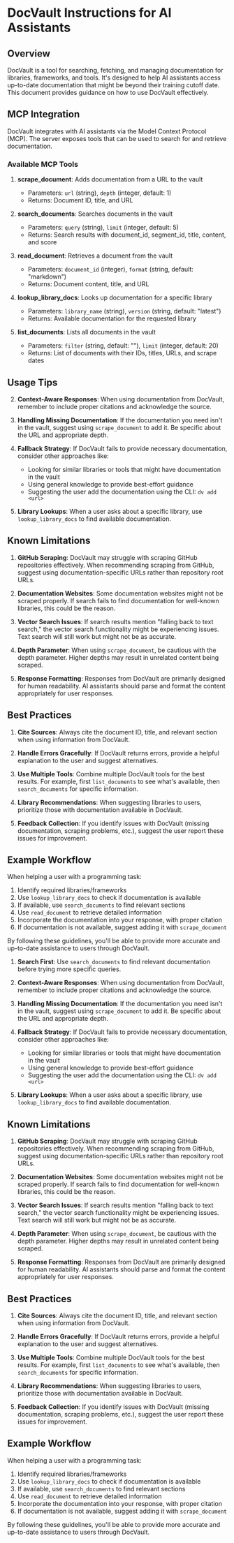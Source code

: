 # DocVault Instructions for AI Assistants

## Overview

DocVault is a tool for searching, fetching, and managing documentation for libraries, frameworks, and tools. It's designed to help AI assistants access up-to-date documentation that might be beyond their training cutoff date. This document provides guidance on how to use DocVault effectively.

## MCP Integration

DocVault integrates with AI assistants via the Model Context Protocol (MCP). The server exposes tools that can be used to search for and retrieve documentation.

### Available MCP Tools

1. **scrape_document**: Adds documentation from a URL to the vault
   - Parameters: `url` (string), `depth` (integer, default: 1)
   - Returns: Document ID, title, and URL

2. **search_documents**: Searches documents in the vault
   - Parameters: `query` (string), `limit` (integer, default: 5)
   - Returns: Search results with document_id, segment_id, title, content, and score

3. **read_document**: Retrieves a document from the vault
   - Parameters: `document_id` (integer), `format` (string, default: "markdown")
   - Returns: Document content, title, and URL

4. **lookup_library_docs**: Looks up documentation for a specific library
   - Parameters: `library_name` (string), `version` (string, default: "latest")
   - Returns: Available documentation for the requested library

5. **list_documents**: Lists all documents in the vault
   - Parameters: `filter` (string, default: ""), `limit` (integer, default: 20)
   - Returns: List of documents with their IDs, titles, URLs, and scrape dates

## Usage Tips

2. **Context-Aware Responses**: When using documentation from DocVault, remember to include proper citations and acknowledge the source.

3. **Handling Missing Documentation**: If the documentation you need isn't in the vault, suggest using `scrape_document` to add it. Be specific about the URL and appropriate depth.

4. **Fallback Strategy**: If DocVault fails to provide necessary documentation, consider other approaches like:
   - Looking for similar libraries or tools that might have documentation in the vault
   - Using general knowledge to provide best-effort guidance
   - Suggesting the user add the documentation using the CLI: `dv add <url>`

5. **Library Lookups**: When a user asks about a specific library, use `lookup_library_docs` to find available documentation.

## Known Limitations

1. **GitHub Scraping**: DocVault may struggle with scraping GitHub repositories effectively. When recommending scraping from GitHub, suggest using documentation-specific URLs rather than repository root URLs.

2. **Documentation Websites**: Some documentation websites might not be scraped properly. If search fails to find documentation for well-known libraries, this could be the reason.

3. **Vector Search Issues**: If search results mention "falling back to text search," the vector search functionality might be experiencing issues. Text search will still work but might not be as accurate.

4. **Depth Parameter**: When using `scrape_document`, be cautious with the depth parameter. Higher depths may result in unrelated content being scraped.

5. **Response Formatting**: Responses from DocVault are primarily designed for human readability. AI assistants should parse and format the content appropriately for user responses.

## Best Practices

1. **Cite Sources**: Always cite the document ID, title, and relevant section when using information from DocVault.

2. **Handle Errors Gracefully**: If DocVault returns errors, provide a helpful explanation to the user and suggest alternatives.

3. **Use Multiple Tools**: Combine multiple DocVault tools for the best results. For example, first `list_documents` to see what's available, then `search_documents` for specific information.

4. **Library Recommendations**: When suggesting libraries to users, prioritize those with documentation available in DocVault.

5. **Feedback Collection**: If you identify issues with DocVault (missing documentation, scraping problems, etc.), suggest the user report these issues for improvement.

## Example Workflow

When helping a user with a programming task:

1. Identify required libraries/frameworks
2. Use `lookup_library_docs` to check if documentation is available
3. If available, use `search_documents` to find relevant sections
4. Use `read_document` to retrieve detailed information
5. Incorporate the documentation into your response, with proper citation
6. If documentation is not available, suggest adding it with `scrape_document`

By following these guidelines, you'll be able to provide more accurate and up-to-date assistance to users through DocVault.

1. **Search First**: Use `search_documents` to find relevant documentation before trying more specific queries.

2. **Context-Aware Responses**: When using documentation from DocVault, remember to include proper citations and acknowledge the source.

3. **Handling Missing Documentation**: If the documentation you need isn't in the vault, suggest using `scrape_document` to add it. Be specific about the URL and appropriate depth.

4. **Fallback Strategy**: If DocVault fails to provide necessary documentation, consider other approaches like:
   - Looking for similar libraries or tools that might have documentation in the vault
   - Using general knowledge to provide best-effort guidance
   - Suggesting the user add the documentation using the CLI: `dv add <url>`

5. **Library Lookups**: When a user asks about a specific library, use `lookup_library_docs` to find available documentation.

## Known Limitations

1. **GitHub Scraping**: DocVault may struggle with scraping GitHub repositories effectively. When recommending scraping from GitHub, suggest using documentation-specific URLs rather than repository root URLs.

2. **Documentation Websites**: Some documentation websites might not be scraped properly. If search fails to find documentation for well-known libraries, this could be the reason.

3. **Vector Search Issues**: If search results mention "falling back to text search," the vector search functionality might be experiencing issues. Text search will still work but might not be as accurate.

4. **Depth Parameter**: When using `scrape_document`, be cautious with the depth parameter. Higher depths may result in unrelated content being scraped.

5. **Response Formatting**: Responses from DocVault are primarily designed for human readability. AI assistants should parse and format the content appropriately for user responses.

## Best Practices

1. **Cite Sources**: Always cite the document ID, title, and relevant section when using information from DocVault.

2. **Handle Errors Gracefully**: If DocVault returns errors, provide a helpful explanation to the user and suggest alternatives.

3. **Use Multiple Tools**: Combine multiple DocVault tools for the best results. For example, first `list_documents` to see what's available, then `search_documents` for specific information.

4. **Library Recommendations**: When suggesting libraries to users, prioritize those with documentation available in DocVault.

5. **Feedback Collection**: If you identify issues with DocVault (missing documentation, scraping problems, etc.), suggest the user report these issues for improvement.

## Example Workflow

When helping a user with a programming task:

1. Identify required libraries/frameworks
2. Use `lookup_library_docs` to check if documentation is available
3. If available, use `search_documents` to find relevant sections
4. Use `read_document` to retrieve detailed information
5. Incorporate the documentation into your response, with proper citation
6. If documentation is not available, suggest adding it with `scrape_document`

By following these guidelines, you'll be able to provide more accurate and up-to-date assistance to users through DocVault.
